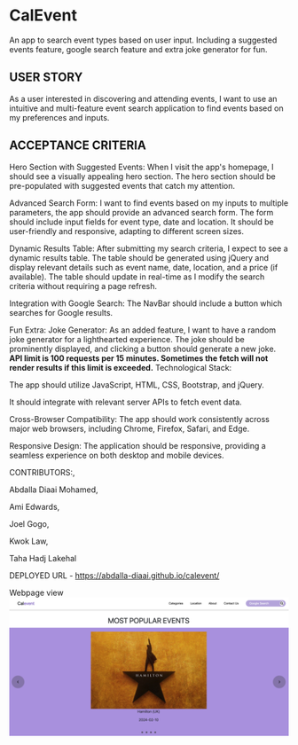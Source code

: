 # CalEvent

An app to search event types based on user input. Including a suggested events feature, google search feature and extra joke generator for fun.

## USER STORY
As a user interested in discovering and attending events, I want to use an intuitive and multi-feature event search application to find events based on my preferences and inputs.

## ACCEPTANCE CRITERIA

Hero Section with Suggested Events:
    When I visit the app's homepage, I should see a visually appealing hero section.
    The hero section should be pre-populated with suggested events that catch my attention.

Advanced Search Form:
    I want to find events based on my inputs to multiple parameters, the app should provide an advanced search form.
    The form should include input fields for event type, date and location.
    It should be user-friendly and responsive, adapting to different screen sizes.

Dynamic Results Table:
    After submitting my search criteria, I expect to see a dynamic results table.
    The table should be generated using jQuery and display relevant details such as event name, date, location, and a price (if available).
    The table should update in real-time as I modify the search criteria without requiring a page refresh.

Integration with Google Search:
    The NavBar should include a button which searches for Google results.

Fun Extra: Joke Generator:
    As an added feature, I want to have a random joke generator for a lighthearted experience.
    The joke should be prominently displayed, and clicking a button should generate a new joke.
    **API limit is 100 requests per 15 minutes. Sometimes the fetch will not render results if this limit is exceeded.**
    Technological Stack:

The app should utilize JavaScript, HTML, CSS, Bootstrap, and jQuery.

It should integrate with relevant server APIs to fetch event data.

Cross-Browser Compatibility:
    The app should work consistently across major web browsers, including Chrome, Firefox, Safari, and Edge.

Responsive Design:
    The application should be responsive, providing a seamless experience on both desktop and mobile devices.



CONTRIBUTORS:,

Abdalla Diaai Mohamed,

Ami Edwards,

Joel Gogo,

Kwok Law,

Taha Hadj Lakehal



DEPLOYED URL - https://abdalla-diaai.github.io/calevent/

Webpage view
![CalEvent Hompage Image](assets/images/CalEvent-screenShot.png)

